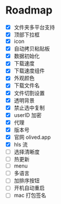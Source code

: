 # Roadmap

- [x] 文件夹多平台支持
- [x] 顶部下拉框
- [x] icon
- [x] 自动拷贝粘贴板
- [x] 数据初始化
- [x] 下载速度
- [x] 下载速度组件
- [x] 外观颜色
- [x] 下载文件名
- [x] 文件切割设置
- [x] 透明背景
- [x] 禁止选中复制
- [x] userID 加密
- [x] 代理
- [x] 版本号
- [x] 官网 olived.app
- [x] hls 流
- [ ] 选择清晰度
- [ ] 热更新
- [ ] menu
- [ ] 多语言
- [ ] 加排序按钮
- [ ] 开机自动重启
- [ ] mac 打包签名
